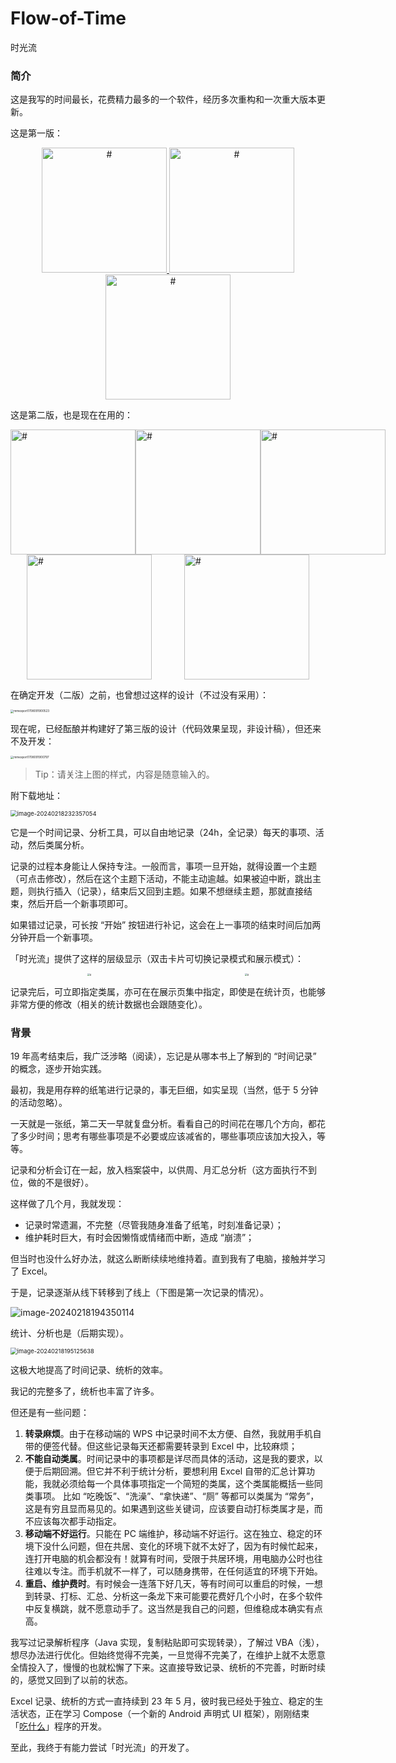# Flow-of-Time
时光流

### 简介

这是我写的时间最长，花费精力最多的一个软件，经历多次重构和一次重大版本更新。

这是第一版：

<p align="center">
      <a
        href="https://image-bed-1315938829.cos.ap-nanjing.myqcloud.com/mmexport1708091900105.jpg"
        target="_blank"
      >
        <img
          src="https://image-bed-1315938829.cos.ap-nanjing.myqcloud.com/mmexport1708091900105.jpg"
          alt="#"
          width="200"
        />
      </a>
      <a
        href="https://image-bed-1315938829.cos.ap-nanjing.myqcloud.com/mmexport1708091900311.jpg"
        target="_blank"
      >
        <img
          src="https://image-bed-1315938829.cos.ap-nanjing.myqcloud.com/mmexport1708091900311.jpg"
          alt="#"
          width="200"
        />
      </a>
      <a
        href="https://image-bed-1315938829.cos.ap-nanjing.myqcloud.com/mmexport1708091899874.jpg"
        target="_blank"
      >
        <img
          src="https://image-bed-1315938829.cos.ap-nanjing.myqcloud.com/mmexport1708091899874.jpg"
          alt="#"
          width="200"
        />
      </a>
    </p>

这是第二版，也是现在在用的：

<div style="display: flex; justify-content: space-around">
  <img
    src="https://image-bed-1315938829.cos.ap-nanjing.myqcloud.com/mmexport1708094273129.jpg"
    alt="#"
    style="width: 200px"
  />
  <img
    src="https://image-bed-1315938829.cos.ap-nanjing.myqcloud.com/Screenshot_2024-02-16-22-18-24-55_31f4652e2987e4ef63b6ca8eda686377.jpg"
    alt="#"
    style="width: 200px"
  />
  <img
    src="https://image-bed-1315938829.cos.ap-nanjing.myqcloud.com/Screenshot_2024-02-16-22-04-01-40_31f4652e2987e4ef63b6ca8eda686377.jpg"
    alt="#"
    style="width: 200px"
  />
</div>

<div style="display: flex; justify-content: space-around">
  <img
    src="https://image-bed-1315938829.cos.ap-nanjing.myqcloud.com/mmexport1708091900937.jpg"
    alt="#"
    style="width: 200px"
  />
  <img
    src="https://image-bed-1315938829.cos.ap-nanjing.myqcloud.com/mmexport1708094264089.jpg"
    alt="#"
    style="width: 200px"
  />
</div>

在确定开发（二版）之前，也曾想过这样的设计（不过没有采用）：

<img src="https://image-bed-1315938829.cos.ap-nanjing.myqcloud.com/mmexport1708091900523.png" alt="mmexport1708091900523" style="zoom: 33%;" />

现在呢，已经酝酿并构建好了第三版的设计（代码效果呈现，非设计稿），但还来不及开发：

<img src="https://image-bed-1315938829.cos.ap-nanjing.myqcloud.com/mmexport1708091900797.jpg" alt="mmexport1708091900797" style="zoom:33%;" />

> Tip：请关注上图的样式，内容是随意输入的。

附下载地址：

<img src="https://image-bed-1315938829.cos.ap-nanjing.myqcloud.com/image-20240218232357054.png" alt="image-20240218232357054" style="zoom:67%;" />



它是一个时间记录、分析工具，可以自由地记录（24h，全记录）每天的事项、活动，然后类属分析。

记录的过程本身能让人保持专注。一般而言，事项一旦开始，就得设置一个主题（可点击修改），然后在这个主题下活动，不能主动逾越。如果被迫中断，跳出主题，则执行插入（记录），结束后又回到主题。如果不想继续主题，那就直接结束，然后开启一个新事项即可。

如果错过记录，可长按 “开始” 按钮进行补记，这会在上一事项的结束时间后加两分钟开启一个新事项。

「时光流」提供了这样的层级显示（双击卡片可切换记录模式和展示模式）：

<div style="display: flex; justify-content: space-around; overflow: auto">
  <img
    src="https://image-bed-1315938829.cos.ap-nanjing.myqcloud.com/Screenshot_2024-02-17-07-56-24-33_31f4652e2987e4ef63b6ca8eda686377.jpg"
    alt="#"
    style="zoom: 28%;"
  />
  <img
    src="https://image-bed-1315938829.cos.ap-nanjing.myqcloud.com/Screenshot_2024-02-17-07-56-58-78_31f4652e2987e4ef63b6ca8eda686377.jpg"
    alt="#"
    style="zoom: 28%;"
  />
</div>

记录完后，可立即指定类属，亦可在在展示页集中指定，即使是在统计页，也能够非常方便的修改（相关的统计数据也会跟随变化）。

### 背景

19 年高考结束后，我广泛涉略（阅读），忘记是从哪本书上了解到的 “时间记录” 的概念，逐步开始实践。

最初，我是用存粹的纸笔进行记录的，事无巨细，如实呈现（当然，低于 5 分钟的活动忽略）。

一天就是一张纸，第二天一早就复盘分析。看看自己的时间花在哪几个方向，都花了多少时间；思考有哪些事项是不必要或应该减省的，哪些事项应该加大投入，等等。

记录和分析会订在一起，放入档案袋中，以供周、月汇总分析（这方面执行不到位，做的不是很好）。

这样做了几个月，我就发现：

- 记录时常遗漏，不完整（尽管我随身准备了纸笔，时刻准备记录）；
- 维护耗时巨大，有时会因懒惰或情绪而中断，造成 “崩溃”；

但当时也没什么好办法，就这么断断续续地维持着。直到我有了电脑，接触并学习了 Excel。

于是，记录逐渐从线下转移到了线上（下图是第一次记录的情况）。

![image-20240218194350114](https://image-bed-1315938829.cos.ap-nanjing.myqcloud.com/image-20240218194350114.png)

统计、分析也是（后期实现）。

<img src="https://image-bed-1315938829.cos.ap-nanjing.myqcloud.com/image-20240218195125638.png" alt="image-20240218195125638" style="zoom: 67%;" />

这极大地提高了时间记录、统析的效率。

我记的完整多了，统析也丰富了许多。

但还是有一些问题：

1. **转录麻烦**。由于在移动端的 WPS 中记录时间不太方便、自然，我就用手机自带的便签代替。但这些记录每天还都需要转录到 Excel 中，比较麻烦；
2. **不能自动类属**。时间记录中的事项都是详尽而具体的活动，这是我的要求，以便于后期回溯。但它并不利于统计分析，要想利用 Excel 自带的汇总计算功能，我就必须给每一个具体事项指定一个简短的类属，这个类属能概括一些同类事项。
   比如 “吃晚饭”、“洗澡”、“拿快递”、“厕” 等都可以类属为 “常务”，这是有穷且显而易见的。如果遇到这些关键词，应该要自动打标类属才是，而不应该每次都手动指定。
3. **移动端不好运行**。只能在 PC 端维护，移动端不好运行。这在独立、稳定的环境下没什么问题，但在共居、变化的环境下就不太好了，因为有时候忙起来，连打开电脑的机会都没有！就算有时间，受限于共居环境，用电脑办公时也往往难以专注。而手机就不一样了，可以随身携带，在任何适宜的环境下开始。
4. **重启、维护费时**。有时候会一连落下好几天，等有时间可以重启的时候，一想到转录、打标、汇总、分析这一条龙下来可能要花费好几个小时，在多个软件中反复横跳，就不愿意动手了。这当然是我自己的问题，但维稳成本确实有点高。

我写过记录解析程序（Java 实现，复制粘贴即可实现转录），了解过 VBA（浅），想尽办法进行优化。但始终觉得不完美，一旦觉得不完美了，在维护上就不太愿意全情投入了，慢慢的也就松懈了下来。这直接导致记录、统析的不完善，时断时续的，感觉又回到了以前的状态。

Excel 记录、统析的方式一直持续到 23 年 5 月，彼时我已经处于独立、稳定的生活状态，正在学习 Compose（一个新的 Android 声明式 UI 框架），刚刚结束「[吃什么](https://mp.weixin.qq.com/s/FA-S0EcZ1MIhuvz-pseeaA)」程序的开发。

至此，我终于有能力尝试「时光流」的开发了。



